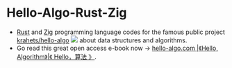 # Hello-Algo-Rust-Zig
- [Rust](https://www.rust-lang.org/) and [Zig](https://ziglang.org/) programming language codes for the famous public project [krahets/hello-algo](https://github.com/krahets/hello-algo) <img src="https://img.shields.io/github/stars/krahets/hello-algo?style=social"/> about data structures and algorithms.
- Go read this great open access e-book now -> [ hello-algo.com |《Hello, Algorithm》|《 Hello，算法 》](https://www.hello-algo.com/). 